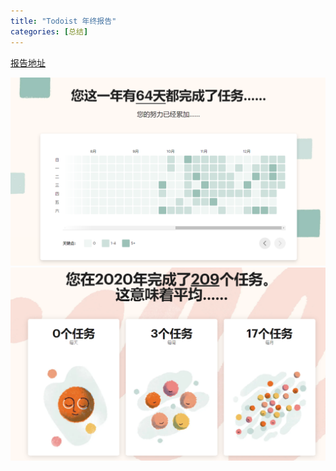 ```yaml
---
title: "Todoist 年终报告"
categories: [总结]
---
```


[报告地址](https://todoist.com/zh-CN/review/2020/eyJ0eXAiOiJKV1QiLCJhbGciOiJIUzI1NiJ9.eyJ1aWQiOjI5ODU5MTQ2LCJ5ZWFyIjoyMDIwLCJqdGkiOiJXck1Hc0VidCJ9.4xcokDvCdXiItt0wXRQDPcnutLHtdSaKoKXkW9F63Hk)

![20210108153206](https://raw.githubusercontent.com/petterobam/picture-bucket/main/vs-code/upload/imgs/20210108153206.png)
![20210108153252](https://raw.githubusercontent.com/petterobam/picture-bucket/main/vs-code/upload/imgs/20210108153252.png)